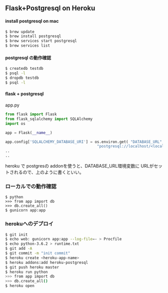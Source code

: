 ## Flask+Postgresql on Heroku

#### install postgresql on mac

```bash
$ brew update
$ brew install postgresql
$ brew services start postgresql
$ brew services list
```

#### postgresql の動作確認

```bash
$ createdb testdb
$ psql -l
$ dropdb testdb
$ psql -l
```

#### flask + postgresql

app.py

```python
from flask import Flask
from flask_sqlalchemy import SQLAlchemy
import os

app = Flask(__name__)

app.config['SQLALCHEMY_DATABASE_URI'] = os.environ.get( "DATABASE_URL",
                                         "postgresql://localhost/<local-db-name>")
..
..
```

heroku で postgresの addonを使うと、DATABASE_URL環境変数に URLがセットされるので、上のように書くといい。

### ローカルでの動作確認

```
$ python
>>> from app import db
>>> db.create_all()
$ gunicorn app:app
```

### herokuへのデプロイ

```bash
$ git init
$ echo web: gunicorn app:app --log-file=- > Procfile
$ echo python-3.6.2 > runtime.txt
$ git add -A
$ git commit -m "init commit"
$ heroku create <heroku-app-name>
$ heroku addons:add heroku-postgresql
$ git push heroku master
$ heroku run python
>>> from app import db
>>> db.create_all()
$ heroku open
```
